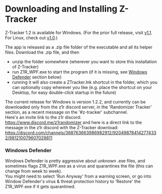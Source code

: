 # Downloading and Installing Z-Tracker

Z-Tracker 1.2 is available for Windows.  (For the prior full release, visit [v1.1](https://github.com/brianmcn/Zelda1RandoTools/blob/v1.1/doc/TOC.md).  For Linux, check out [v1.0](https://github.com/brianmcn/Zelda1RandoTools/blob/v1.0/doc/TOC.md).)

The app is released as a .zip file folder of the executable and all its helper files.  Download the .zip file, and then

 - unzip the folder somewhere (wherever you want to store this installation of Z-Tracker)
 - run Z1R_WPF.exe to start the program (if it is missing, see [Windows Defender](#defender) section below)
 - running it will also create a ZTracker.lnk shortcut in the folder, which you can optionally copy wherever you like (e.g. place the shortcut on your Desktop, for easy double-click startup in the future)

The current release for Windows is version 1.2.2, and currently can be downloaded only from the z1r discord server, in the 'Randomizer Tracker' section, as a recent message on the '#z-tracker' subchannel.  
Here's an invite link to the z1r discord: https://www.discord.me/z1randomizer
and here is a direct link to the message in the z1r discord with the Z-Tracker download: https://discord.com/channels/368763663986982912/920498784142774332/981210079607029811

### <a id="defender"></a> Windows Defender

Windows Defender is pretty aggressive about unknown .exe files, and sometimes flags Z1R_WPF.exe as a virus and quarantines the file (this can change from week to week).  
You might need to select 'Run Anyway' from a warning screen, or go into Window Defender's virus & threat protection history to 'Restore' the Z1R_WPF.exe if it gets quarantined.
